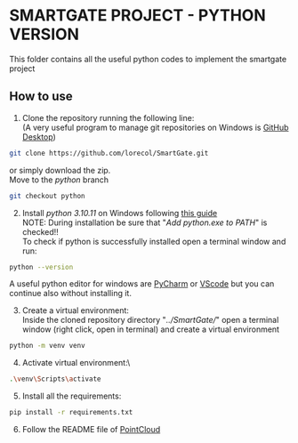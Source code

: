 # SMARTGATE PROJECT - PYTHON VERSION
This folder contains all the useful python codes to implement
the smartgate project

## How to use

1. Clone the repository running the following line:\
   (A very useful program to manage git repositories on Windows is [GitHub Desktop](https://desktop.github.com/))
```bash
git clone https://github.com/lorecol/SmartGate.git
```
or simply download the zip.\
Move to the _python_ branch
```bash
git checkout python
```

2. Install _python 3.10.11_ on Windows following [this guide](https://www.python.org/downloads/windows/)\
NOTE: During installation be sure that "_Add python.exe to PATH_" is checked!!\
To check if python is successfully installed open a terminal window and run:
```bash
python --version
```

A useful python editor for windows are [PyCharm](https://www.jetbrains.com/pycharm/download/#section=windows) or 
[VScode](https://code.visualstudio.com/) but you can continue also without installing it.

3. Create a virtual environment: \
Inside the cloned repository directory "_../SmartGate/_" open a terminal window (right click, open in terminal) and create a virtual environment
```bash
python -m venv venv 
```

4. Activate virtual environment:\

```bash
.\venv\Scripts\activate
```

5. Install all the requirements:
```bash
pip install -r requirements.txt 
```

6. Follow the README file of [PointCloud](PointCloud/README.md)
